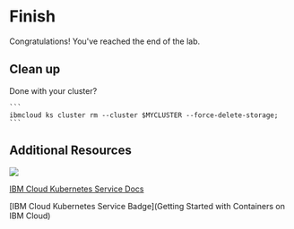 # Finish

Congratulations! You've reached the end of the lab.

## Clean up

Done with your cluster? 

    ```
    ibmcloud ks cluster rm --cluster $MYCLUSTER --force-delete-storage;
    ```

## Additional Resources

[![](http://img.youtube.com/vi/aSrqRSk43lY/0.jpg)](http://www.youtube.com/watch?v=aSrqRSk43lY "")

[IBM Cloud Kubernetes Service Docs](https://cloud.ibm.com/docs/containers?topic=containers-getting-started)

[IBM Cloud Kubernetes Service Badge](Getting Started with Containers on IBM Cloud)


